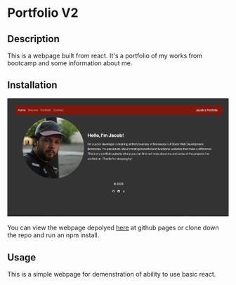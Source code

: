 # Portfolio V2

## Description

This is a webpage built from react. It's a portfolio of my works from bootcamp and some information about me.

## Installation

![Screen shot](./assets/screenshot.png)

You can view the webpage depolyed [here](https://odetothecode.github.io/portfolio-v2/) at github pages or clone down the repo and run an npm install.

## Usage

This is a simple webpage for demenstration of ability to use basic react.
